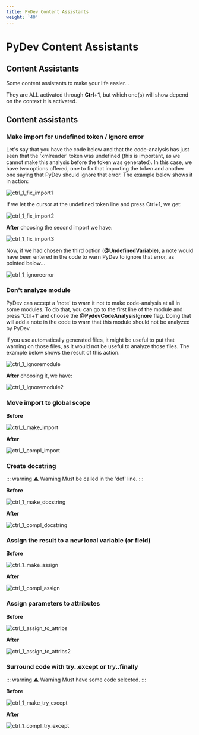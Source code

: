 ```yaml
---
title: PyDev Content Assistants
weight: '40'
---
```


# PyDev Content Assistants

## Content Assistants

Some content assistants to make your life easier...

They are ALL activated through **Ctrl+1**, but which one(s) will show depend on the context it is activated.

## Content assistants

### Make import for undefined token / Ignore error

Let's say that you have the code below and that the code-analysis has just seen that the 'xmlreader' token was undefined (this is important, as we cannot make this analysis before the token was generated). In this case, we have two options offered, one to fix that importing the token and another one saying that PyDev should ignore that error. The example below shows it in action:

![ctrl_1_fix_import1](./ctrl_1_fix_import1.png)

If we let the cursor at the undefined token line and press Ctrl+1, we get:

![ctrl_1_fix_import2](./ctrl_1_fix_import2.png)

**After** choosing the second import we have:

![ctrl_1_fix_import3](./ctrl_1_fix_import3.png)

Now, if we had chosen the third option (**@UndefinedVariable**), a note would have been entered in the code to warn PyDev to ignore that error, as pointed below...

![ctrl_1_ignoreerror](./ctrl_1_ignoreerror.png)

### Don't analyze module

PyDev can accept a 'note' to warn it not to make code-analysis at all in some modules. To do that, you can go to the first line of the module and press 'Ctrl+1' and choose the **@PydevCodeAnalysisIgnore** flag. Doing that will add a note in the code to warn that this module should not be analyzed by PyDev.

If you use automatically generated files, it might be useful to put that warning on those files, as it would not be useful to analyze those files. The example below shows the result of this action.

![ctrl_1_ignoremodule](./ctrl_1_ignoremodule.png)

**After** choosing it, we have:

![ctrl_1_ignoremodule2](./ctrl_1_ignoremodule2.png)

### Move import to global scope

**Before**

![ctrl_1_make_import](./ctrl_1_make_import.png)

**After**

![ctrl_1_compl_import](./ctrl_1_compl_import.png)

### Create docstring

::: warning ⚠️ Warning
Must be called in the 'def' line.
:::

**Before**

![ctrl_1_make_docstring](./ctrl_1_make_docstring.png)

**After**

![ctrl_1_compl_docstring](./ctrl_1_compl_docstring.png)

### Assign the result to a new local variable (or field)

**Before**

![ctrl_1_make_assign](./ctrl_1_make_assign.png)

**After**

![ctrl_1_compl_assign](./ctrl_1_compl_assign.png)

### Assign parameters to attributes

**Before**

![ctrl_1_assign_to_attribs](./ctrl_1_assign_to_attribs.png)

**After**

![ctrl_1_assign_to_attribs2](./ctrl_1_assign_to_attribs2.png)

### Surround code with try..except or try..finally

::: warning ⚠️ Warning
Must have some code selected.
:::

**Before**

![ctrl_1_make_try_except](./ctrl_1_make_try_except.png)

**After**

![ctrl_1_compl_try_except](./ctrl_1_compl_try_except.png)
